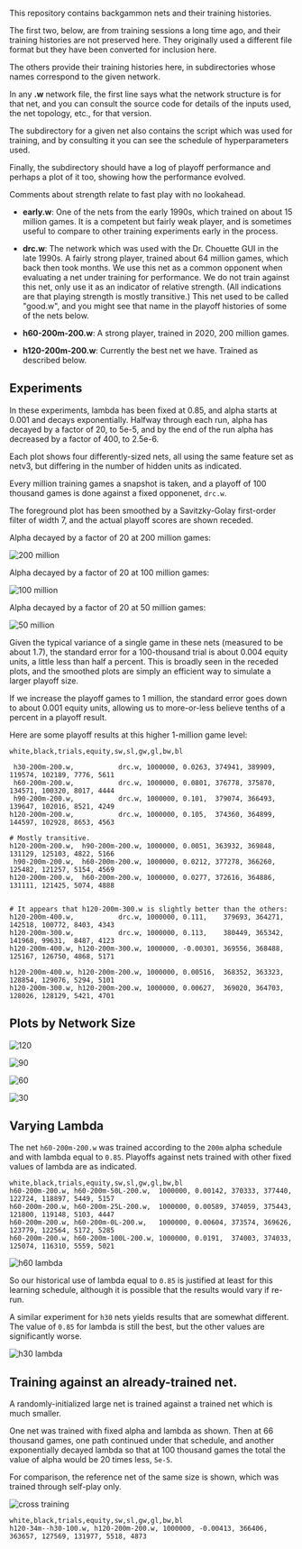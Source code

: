 This repository contains backgammon nets and their training histories.

The first two, below, are from training sessions a long time ago, and
their training histories are not preserved here.  They originally used
a different file format but they have been converted for inclusion here.

The others provide their training histories here, in subdirectories whose
names correspond to the given network.

In any **.w** network file, the first line says what the network structure
is for that net, and you can consult the source code for details of
the inputs used, the net topology, etc., for that version.

The subdirectory for a given net also contains the script which was
used for training, and by consulting it you can see the schedule of
hyperparameters used.

Finally, the subdirectory should have a log of playoff performance and
perhaps a plot of it too, showing how the performance evolved.

Comments about strength relate to fast play with no lookahead.

* **early.w**: One of the nets from the early 1990s, which trained on about
         15 million games.  It is a competent but fairly weak player,
         and is sometimes useful to compare to other training
         experiments early in the process.

* **drc.w**: The network which was used with the Dr. Chouette GUI in the
       late 1990s.  A fairly strong player, trained about 64 million
       games, which back then took months.  We use this net as a
       common opponent when evaluating a net under training for
       performance.  We do not train against this net, only use it as
       an indicator of relative strength.  (All indications are that
       playing strength is mostly transitive.)  This net used to be
       called "good.w", and you might see that name in the playoff
       histories of some of the nets below.

* **h60-200m-200.w**: A strong player, trained in 2020, 200 million games.

* **h120-200m-200.w**: Currently the best net we have.  Trained as described below.

Experiments
-----------

In these experiments, lambda has been fixed at 0.85, and alpha starts at 0.001
and decays exponentially.  Halfway through each run, alpha has decayed
by a factor of 20, to 5e-5, and by the end of the run alpha has decreased
by a factor of 400, to 2.5e-6.

Each plot shows four differently-sized nets, all using the same
feature set as netv3, but differing in the number of hidden units as
indicated.

Every million training games a snapshot is taken, and a playoff of 100 thousand games
is done against a fixed opponenet, `drc.w`.

The foreground plot has been smoothed by a Savitzky-Golay first-order filter of width 7, and
the actual playoff scores are shown receded.

Alpha decayed by a factor of 20 at 200 million games:

![200 million](img/200m.png)

Alpha decayed by a factor of 20 at 100 million games:

![100 million](img/100m.png)

Alpha decayed by a factor of 20 at 50 million games:

![50 million](img/50m.png)

Given the typical variance of a single game in these nets (measured to
be about 1.7), the standard error for a 100-thousand trial is about
0.004 equity units, a little less than half a percent.  This is broadly
seen in the receded plots, and the smoothed plots are simply an efficient
way to simulate a larger playoff size.

If we increase the playoff games to 1 million, the standard error goes down
to about 0.001 equity units, allowing us to more-or-less believe tenths of
a percent in a playoff result.

Here are some playoff results at this higher 1-million game level:

```
white,black,trials,equity,sw,sl,gw,gl,bw,bl

 h30-200m-200.w,           drc.w, 1000000, 0.0263, 374941, 389909, 119574, 102189, 7776, 5611
 h60-200m-200.w,           drc.w, 1000000, 0.0801, 376778, 375870, 134571, 100320, 8017, 4444
 h90-200m-200.w,           drc.w, 1000000, 0.101,  379074, 366493, 139647, 102016, 8521, 4249
h120-200m-200.w,           drc.w, 1000000, 0.105,  374360, 364899, 144597, 102928, 8653, 4563

# Mostly transitive.
h120-200m-200.w,  h90-200m-200.w, 1000000, 0.0051, 363932, 369848, 131129, 125103, 4822, 5166
 h90-200m-200.w,  h60-200m-200.w, 1000000, 0.0212, 377278, 366260, 125482, 121257, 5154, 4569
h120-200m-200.w,  h60-200m-200.w, 1000000, 0.0277, 372616, 364886, 131111, 121425, 5074, 4888


# It appears that h120-200m-300.w is slightly better than the others:
h120-200m-400.w,           drc.w, 1000000, 0.111,    379693, 364271, 142518, 100772, 8403, 4343
h120-200m-300.w,           drc.w, 1000000, 0.113,    380449, 365342, 141968, 99631,  8487, 4123
h120-200m-400.w, h120-200m-300.w, 1000000, -0.00301, 369556, 368488, 125167, 126750, 4868, 5171

h120-200m-400.w, h120-200m-200.w, 1000000, 0.00516,  368352, 363323, 128854, 129076, 5294, 5101
h120-200m-300.w, h120-200m-200.w, 1000000, 0.00627,  369020, 364703, 128026, 128129, 5421, 4701
```

Plots by Network Size
---------------------

![120](img/h120m.png)

![90](img/h90m.png)

![60](img/h60m.png)

![30](img/h30m.png)

Varying Lambda
--------------

The net `h60-200m-200.w` was trained according to the `200m` alpha schedule and with lambda equal to `0.85`.
Playoffs against nets trained with other fixed values of lambda are as indicated.

```
white,black,trials,equity,sw,sl,gw,gl,bw,bl
h60-200m-200.w, h60-200m-50L-200.w,  1000000, 0.00142, 370333, 377440, 122724, 118897, 5449, 5157
h60-200m-200.w, h60-200m-25L-200.w,  1000000, 0.00589, 374059, 375443, 121800, 119148, 5103, 4447
h60-200m-200.w, h60-200m-0L-200.w,   1000000, 0.00604, 373574, 369626, 123779, 122564, 5172, 5285
h60-200m-200.w, h60-200m-100L-200.w, 1000000, 0.0191,  374003, 374033, 125074, 116310, 5559, 5021
```

![h60 lambda](img/h60-200m-lambda.png)

So our historical use of lambda equal to `0.85` is justified at least for this learning schedule,
although it is possible that the results would vary if re-run.

A similar experiment for `h30` nets yields results that are somewhat different.  The value of `0.85` for
lambda is still the best, but the other values are significantly worse.

![h30 lambda](img/h30-200m-lambda.png)

Training against an already-trained net.
---------------------------------------

A randomly-initialized large net is trained against a trained net
which is much smaller.

One net was trained with fixed alpha and lambda as shown.  Then
at 66 thousand games, one path continued under that schedule, and
another exponentially decayed lambda so that at 100 thousand games
the total the value of alpha would be 20 times less, `5e-5`.

For comparison, the reference net of the same size is shown, which
was trained through self-play only.

![cross training](img/cross.png)

```
white,black,trials,equity,sw,sl,gw,gl,bw,bl
h120-34m--h30-100.w, h120-200m-200.w, 1000000, -0.00413, 366406, 363657, 127569, 131977, 5518, 4873
```